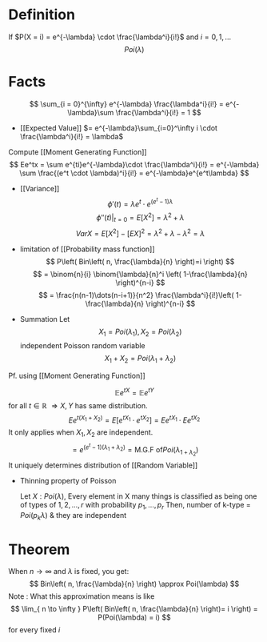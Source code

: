 # Definition
If $P(X = i) = e^{-\lambda} \cdot \frac{\lambda^i}{i!}$ and $i = 0, 1, \dots$
$$
Poi(\lambda)
$$

# Facts
$$
\sum_{i = 0}^{\infty} e^{-\lambda} \frac{\lambda^i}{i!} = e^{-\lambda}\sum \frac{\lambda^i}{i!} = 1
$$
- [[Expected Value]] $= e^{-\lambda}\sum_{i=0}^\infty i \cdot \frac{\lambda^i}{i!} = \lambda$

Compute [[Moment Generating Function]]
$$
Ee^tx
= \sum e^{ti}e^{-\lambda}\cdot \frac{\lambda^i}{i!} = e^{-\lambda} \sum \frac{(e^t \cdot \lambda)^i}{i!} = e^{-\lambda}e^{e^t\lambda}
 $$
 - [[Variance]] $$
\phi'(t) = \lambda e^t \cdot e^{(e^t-1)\lambda}
$$
$$
\phi''(t)|_{t=0} = E[X^2] = \lambda^2 + \lambda
$$
$$
Var X = E[X^2] - [EX]^2 = \lambda^2 + \lambda - \lambda^2 = \lambda
$$

 - limitation of [[Probability mass function]]
 $$
P\left( Bin\left( n, \frac{\lambda}{n} \right)=i \right)
$$ $$
 = \binom{n}{i} \binom{\lambda}{n}^i \left( 1-\frac{\lambda}{n} \right)^{n-i}
$$
$$
= \frac{n(n-1)\dots(n-i+1)}{n^2} \frac{\lambda^i}{i!}\left( 1-\frac{\lambda}{n} \right)^{n-i}
$$

- Summation
Let $$
X_{1} = Poi(\lambda_{1}), X_{2} = Poi(\lambda_{2})
$$ independent Poisson random variable
$$
X_{1} + X_{2} = Poi(\lambda_{1} + \lambda_{2})
$$

Pf. using [[Moment Generating Function]]

$$ 
\mathbb{E}e^{tX} = \mathbb{E}e^{tY}
$$
for all $t \in \mathbb{R}$
$\Rightarrow X,Y$ has same distribution. $$
Ee^{t(X_{1} + X_{2})} = E[e^{tX_{1}} \cdot e^{tX_{2}}] = Ee^{tX_{1}} \cdot Ee^{tX_{2}}
$$
It only applies when $X_{1}, X_{2}$ are independent.
$$
 = e^{(e^t-1)(\lambda_{1} + \lambda_{2})} = \text{M.G.F of} Poi(\lambda_{1 + \lambda_{2}})
$$
It uniquely determines distribution of [[Random Variable]]

- Thinning property of Poisson

	Let $X : Poi(\lambda)$, Every element in X many things is classified as being one of types of $1, 2, \dots, r$ with probability $p_{1}, \dots, p_{r}$ Then, number of k-type = $Poi(p_{k}\lambda)$ & they are independent
# Theorem

When $n \to \infty$ and $\lambda$ is fixed, you get:
$$
Bin\left( n, \frac{\lambda}{n} \right) \approx Poi(\lambda)
$$
Note : What this approximation means is like
$$
\lim_{ n \to \infty } P\left( Bin\left( n, \frac{\lambda}{n}  \right)= i \right) = P(Poi(\lambda) = i) 
$$
for every fixed $i$

